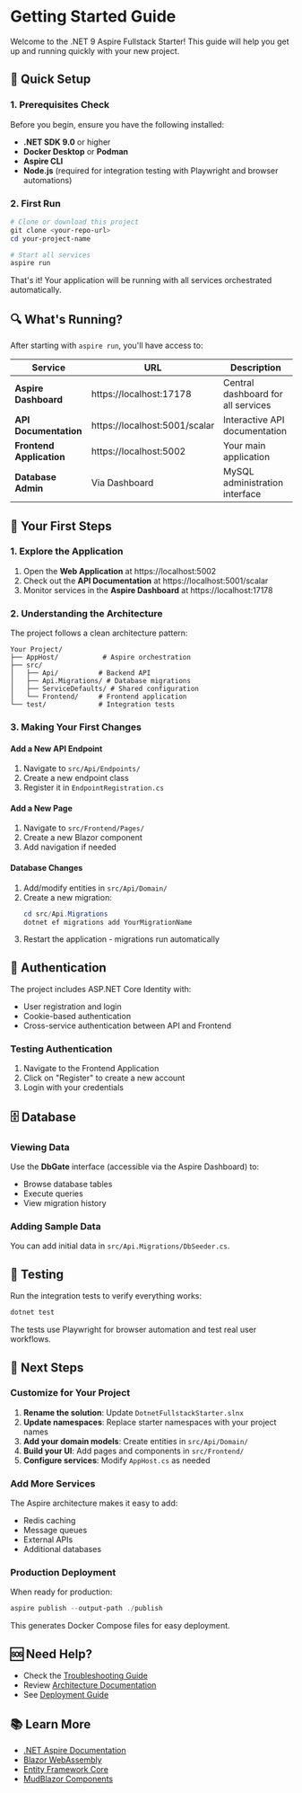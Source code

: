 # Getting Started Guide

Welcome to the .NET 9 Aspire Fullstack Starter! This guide will help you get up and running quickly with your new project.

## 🚀 Quick Setup

### 1. Prerequisites Check

Before you begin, ensure you have the following installed:

- **.NET SDK 9.0** or higher
- **Docker Desktop** or **Podman**
- **Aspire CLI**
- **Node.js** (required for integration testing with Playwright and browser automations)

### 2. First Run

```powershell
# Clone or download this project
git clone <your-repo-url>
cd your-project-name

# Start all services
aspire run
```

That's it! Your application will be running with all services orchestrated automatically.

## 🔍 What's Running?

After starting with `aspire run`, you'll have access to:

| Service | URL | Description |
|---------|-----|-------------|
| **Aspire Dashboard** | https://localhost:17178 | Central dashboard for all services |
| **API Documentation** | https://localhost:5001/scalar | Interactive API documentation |
| **Frontend Application** | https://localhost:5002 | Your main application |
| **Database Admin** | Via Dashboard | MySQL administration interface |

## 🎯 Your First Steps

### 1. Explore the Application

1. Open the **Web Application** at https://localhost:5002
2. Check out the **API Documentation** at https://localhost:5001/scalar
3. Monitor services in the **Aspire Dashboard** at https://localhost:17178

### 2. Understanding the Architecture

The project follows a clean architecture pattern:

```
Your Project/
├── AppHost/           # Aspire orchestration
├── src/
│   ├── Api/          # Backend API
│   ├── Api.Migrations/ # Database migrations
│   ├── ServiceDefaults/ # Shared configuration
│   └── Frontend/     # Frontend application
└── test/             # Integration tests
```

### 3. Making Your First Changes

#### Add a New API Endpoint

1. Navigate to `src/Api/Endpoints/`
2. Create a new endpoint class
3. Register it in `EndpointRegistration.cs`

#### Add a New Page

1. Navigate to `src/Frontend/Pages/`
2. Create a new Blazor component
3. Add navigation if needed

#### Database Changes

1. Add/modify entities in `src/Api/Domain/`
2. Create a new migration:
   ```powershell
   cd src/Api.Migrations
   dotnet ef migrations add YourMigrationName
   ```
3. Restart the application - migrations run automatically

## 🔐 Authentication

The project includes ASP.NET Core Identity with:

- User registration and login
- Cookie-based authentication
- Cross-service authentication between API and Frontend

### Testing Authentication

1. Navigate to the Frontend Application
2. Click on "Register" to create a new account
3. Login with your credentials

## 🗄️ Database

### Viewing Data

Use the **DbGate** interface (accessible via the Aspire Dashboard) to:
- Browse database tables
- Execute queries
- View migration history

### Adding Sample Data

You can add initial data in `src/Api.Migrations/DbSeeder.cs`.

## 🧪 Testing

Run the integration tests to verify everything works:

```powershell
dotnet test
```

The tests use Playwright for browser automation and test real user workflows.

## 🚀 Next Steps

### Customize for Your Project

1. **Rename the solution**: Update `DotnetFullstackStarter.slnx`
2. **Update namespaces**: Replace starter namespaces with your project names
3. **Add your domain models**: Create entities in `src/Api/Domain/`
4. **Build your UI**: Add pages and components in `src/Frontend/`
5. **Configure services**: Modify `AppHost.cs` as needed

### Add More Services

The Aspire architecture makes it easy to add:
- Redis caching
- Message queues
- External APIs
- Additional databases

### Production Deployment

When ready for production:

```powershell
aspire publish --output-path ./publish
```

This generates Docker Compose files for easy deployment.

## 🆘 Need Help?

- Check the [Troubleshooting Guide](troubleshooting.md)
- Review [Architecture Documentation](architecture.md)
- See [Deployment Guide](deployment.md)

## 📚 Learn More

- [.NET Aspire Documentation](https://learn.microsoft.com/en-us/dotnet/aspire/)
- [Blazor WebAssembly](https://learn.microsoft.com/en-us/aspnet/core/blazor/)
- [Entity Framework Core](https://learn.microsoft.com/en-us/ef/core/)
- [MudBlazor Components](https://mudblazor.com/)
